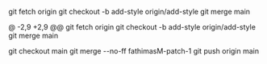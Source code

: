 git fetch origin
git checkout -b add-style origin/add-style
git merge main





@ -2,9 +2,9 @@ git fetch origin
git checkout -b add-style origin/add-style
git merge main

git checkout main
git merge --no-ff fathimasM-patch-1
git push origin main






